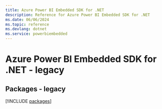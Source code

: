 ```yaml
---
title: Azure Power BI Embedded SDK for .NET
description: Reference for Azure Power BI Embedded SDK for .NET
ms.date: 06/06/2024
ms.topic: reference
ms.devlang: dotnet
ms.service: powerbiembedded
---
```

# Azure Power BI Embedded SDK for .NET - legacy
## Packages - legacy
[!INCLUDE [packages](power-bi-embedded-index.md)]